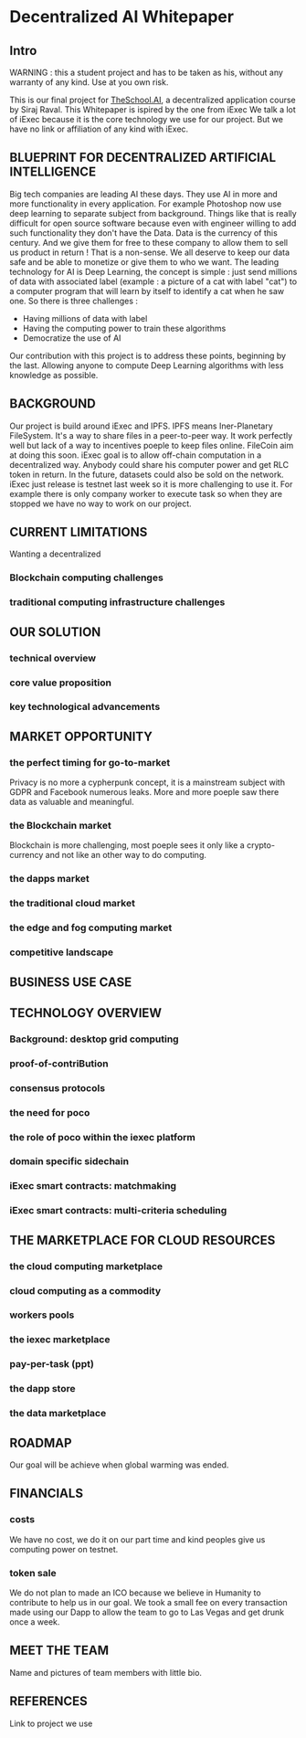 # Decentralized AI Whitepaper

## Intro

WARNING : this a student project and has to be taken as his, without any warranty of any kind. Use at you own risk.

This is our final project for [TheSchool.AI](https://www.theschool.ai), a decentralized application course by Siraj Raval.
This Whitepaper is ispired by the one from iExec
We talk a lot of iExec because it is the core technology we use for our project.
But we have no link or affiliation of any kind with iExec.

## BLUEPRINT FOR DECENTRALIZED ARTIFICIAL INTELLIGENCE

Big tech companies are leading AI these days. They use AI in more and more functionality in every application. For example Photoshop now use deep learning to separate subject from background.
Things like that is really difficult for open source software because even with engineer willing to add such functionality they don't have the Data. Data is the currency of this century. And we give them for free to these company to allow them to sell us product in return !
That is a non-sense. We all deserve to keep our data safe and be able to monetize or give them to who we want.
The leading technology for AI is Deep Learning, the concept is simple : just send millions of data with associated label (example : a picture of a cat with label "cat") to a computer program that will learn by itself to identify a cat when he saw one.
So there is three challenges :
- Having millions of data with label
- Having the computing power to train these algorithms
- Democratize the use of AI

Our contribution with this project is to address these points, beginning by the last.
Allowing anyone to compute Deep Learning algorithms with less knowledge as possible.

## BACKGROUND

Our project is build around iExec and IPFS.
IPFS means Iner-Planetary FileSystem. It's a way to share files in a peer-to-peer way.
It work perfectly well but lack of a way to incentives poeple to keep files online. FileCoin aim at doing this soon.
iExec goal is to allow off-chain computation in a decentralized way. Anybody could share his computer power and get RLC token in return. In the future, datasets could also be sold on the network.
iExec just release is testnet last week so it is more challenging to use it. For example there is only company worker to execute task so when they are stopped we have no way to work on our project.

## CURRENT LIMITATIONS

Wanting a decentralized

### Blockchain computing challenges
### traditional computing infrastructure challenges
## OUR SOLUTION
### technical overview
### core value proposition
### key technological advancements
## MARKET OPPORTUNITY  
### the perfect timing for go-to-market

Privacy is no more a cypherpunk concept, it is a mainstream subject with GDPR and Facebook numerous leaks.
More and more poeple saw there data as valuable and meaningful.

### the Blockchain market

Blockchain is more challenging, most poeple sees it only like a crypto-currency and not like an other way to do computing.

### the dapps market
### the traditional cloud market
### the edge and fog computing market
### competitive landscape
## BUSINESS USE CASE
## TECHNOLOGY OVERVIEW
### Background: desktop grid computing
### proof-of-contriBution
### consensus protocols
### the need for poco
### the role of poco within the iexec platform
### domain specific sidechain
### iExec smart contracts: matchmaking
### iExec smart contracts: multi-criteria scheduling
## THE MARKETPLACE FOR CLOUD RESOURCES
### the cloud computing marketplace
### cloud computing as a commodity
### workers pools
### the iexec marketplace
### pay-per-task (ppt)
### the dapp store
### the data marketplace
## ROADMAP
Our goal will be achieve when global warming was ended.
## FINANCIALS
### costs
We have no cost, we do it on our part time and kind peoples give us computing power on testnet.
### token sale
We do not plan to made an ICO because we believe in Humanity to contribute to help us in our goal.
We took a small fee on every transaction made using our Dapp to allow the team to go to Las Vegas and get drunk once a week.
## MEET THE TEAM
Name and pictures of team members with little bio.
## REFERENCES
Link to project we use
